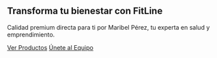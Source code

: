 <section id="hero" class="hero-fachada">
  <div class="hero-content">
    <h1>Transforma tu bienestar con FitLine</h1>
    <p>Calidad premium directa para ti por Maribel Pérez, tu experta en salud y emprendimiento.</p>
    <div class="hero-buttons">
      <a href="#productos" class="btn-primary">Ver Productos</a>
      <a href="#equipo" class="btn-secondary">Únete al Equipo</a>
    </div>
  </div>
</section>
